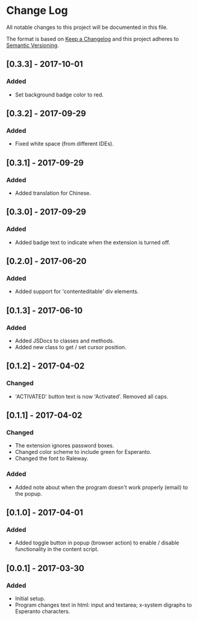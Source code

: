 # Change Log
All notable changes to this project will be documented in this file.

The format is based on [Keep a Changelog](http://keepachangelog.com/)
and this project adheres to [Semantic Versioning](http://semver.org/).

## [0.3.3] - 2017-10-01
### Added
- Set background badge color to red.

## [0.3.2] - 2017-09-29
### Added
- Fixed white space (from different IDEs).

## [0.3.1] - 2017-09-29
### Added
- Added translation for Chinese.

## [0.3.0] - 2017-09-29
### Added
- Added badge text to indicate when the extension is turned off.

## [0.2.0] - 2017-06-20
### Added
- Added support for 'contenteditable' div elements.

## [0.1.3] - 2017-06-10
### Added
- Added JSDocs to classes and methods.
- Added new class to get / set cursor position.

## [0.1.2] - 2017-04-02
### Changed
- 'ACTIVATED' button text is now 'Activated'. Removed all caps.

## [0.1.1] - 2017-04-02
### Changed
- The extension ignores password boxes.
- Changed color scheme to include green for Esperanto.
- Changed the font to Raleway.
### Added
- Added note about when the program doesn't work properly (email) to the popup.

## [0.1.0] - 2017-04-01
### Added
- Added toggle button in popup (browser action) to enable / disable functionality in the content script. 

## [0.0.1] - 2017-03-30
### Added
- Initial setup.
- Program changes text in html: input and textarea; x-system digraphs to Esperanto characters.
